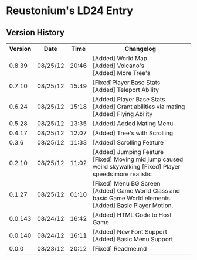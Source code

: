 Reustonium's LD24 Entry
=======================
Version History
---------------
<table>
  <tr>
    <th>Version</th><th>Date</th><th>Time</th><th>Changelog</th>
  </tr>

  <tr>
    <td>0.8.39</td><td>08/25/12</td><td>20:46</td><td>[Added] World Map <br/>[Added] Volcano's <br/>[Added] More Tree's</td>
  </tr>
  
  <tr>
    <td>0.7.10</td><td>08/25/12</td><td>15:49</td><td>[Fixed]Player Base Stats <br/>[Added] Teleport Ability</td>
  </tr>
  
  <tr>
    <td>0.6.24</td><td>08/25/12</td><td>15:18</td><td>[Added] Player Base Stats <br/> [Added] Grant abilities via mating <br/>[Added] Flying Ability</td>
  </tr>
  
  <tr>
    <td>0.5.28</td><td>08/25/12</td><td>13:35</td><td>[Added] Added Mating Menu</td>
  </tr>
  
  <tr>
    <td>0.4.17</td><td>08/25/12</td><td>12:07</td><td>[Added] Tree's with Scrolling</td>
  </tr>
  
  <tr>
    <td>0.3.6</td><td>08/25/12</td><td>11:33</td><td>[Added] Scrolling Feature</td>
  </tr>
  
  <tr>
    <td>0.2.10</td><td>08/25/12</td><td>11:02</td><td>[Added] Jumping Feature <br/> [Fixed] Moving mid jump caused weird skywalking [Fixed] Player speeds more realistic</td>
  </tr>
  
  <tr>
    <td>0.1.27</td><td>08/25/12</td><td>01:10</td><td>[Fixed] Menu BG Screen <br/> [Added] Game World Class and basic Game World elements. <br/> [Added] Basic Player Motion.</td>
  </tr>
  
  <tr>
    <td>0.0.143</td><td>08/24/12</td><td>16:42</td><td>[Added] HTML Code to Host Game</td>
  </tr>
  
  <tr>
    <td>0.0.140</td><td>08/24/12</td><td>16:11</td><td>[Added] New Font Support <br/>[Added] Basic Menu Support</td>
  </tr

  <tr>
    <td>0.0.0</td><td>08/23/12</td><td>20:12</td><td>[Fixed] Readme.md</td>
  </tr>

  </table>
